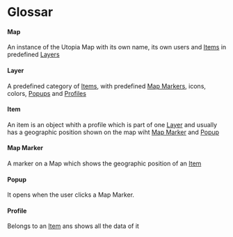 # Glossar

#### Map
An instance of the Utopia Map with its own name, its own users and [Items](#Item) in predefined [Layers](#Layer)

#### Layer
A predefined category of [Items](#Item), with predefined [Map Markers](#Map-Marker), icons, colors, [Popups](#Popups) and [Profiles](#Profile)

#### Item
An item is an object whith a profile which is part of one [Layer](#Layer) and usually has a geographic position shown on the map wiht [Map Marker](#Map-Marker) and [Popup](#Popup)

#### Map Marker
A marker on a Map which shows the geographic position of an [Item](#Item)

#### Popup
It opens when the user clicks a Map Marker.

#### Profile
Belongs to an [Item](#Item) ans shows all the data of it
